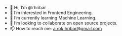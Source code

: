 - 👋 Hi, I’m @rhribar
- 👀 I’m interested in Frontend Engineering.
- 🌱 I’m currently learning Machine Learning.
- 💞️ I’m looking to collaborate on open source projects.
- 📫 How to reach me: a.rok.hribar@gmail.com

<!---
rhribar/rhribar is a ✨ special ✨ repository because its `README.md` (this file) appears on your GitHub profile.
You can click the Preview link to take a look at your changes.
--->
